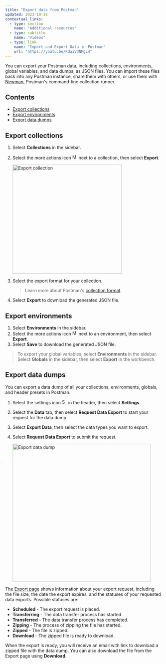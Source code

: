 ```yaml
---
title: "Export data from Postman"
updated: 2023-10-18
contextual_links:
  - type: section
    name: "Additional resources"
  - type: subtitle
    name: "Videos"
  - type: link
    name: "Import and Export Data in Postman"
    url: "https://youtu.be/KdaiVdNMgL4"
---
```


You can export your Postman data, including collections, environments, global variables, and data dumps, as JSON files. You can import these files back into any Postman instance, share them with others, or use them with [Newman](/docs/collections/using-newman-cli/command-line-integration-with-newman/), Postman's command-line collection runner.

## Contents

* [Export collections](#export-collections)
* [Export environments](#export-environments)
* [Export data dumps](#export-data-dumps)

## Export collections

1. Select **Collections** in the sidebar.
1. Select the more actions icon <img alt="More actions icon" src="https://assets.postman.com/postman-docs/icon-more-actions-v9.jpg#icon" width="16px"> next to a collection, then select **Export**.

   <img alt="Export collection" src="https://assets.postman.com/postman-docs/export-collection-v9.1.jpg" width="350px" />

1. Select the export format for your collection.

   > Learn more about Postman's [collection format](https://learning.postman.com/collection-format/getting-started/overview/).

1. Select **Export** to download the generated JSON file.

## Export environments

1. Select **Environments** in the sidebar.
1. Select the more actions icon <img alt="More actions icon" src="https://assets.postman.com/postman-docs/icon-more-actions-v9.jpg#icon" width="16px"> next to an environment, then select **Export**.
1. Select **Save** to download the generated JSON file.

> To export your global variables, select **Environments** in the sidebar. Select **Globals** in the sidebar, then select **Export** in the workbench.

## Export data dumps

You can export a data dump of all your collections, environments, globals, and header presets in Postman.

1. Select the settings icon <img alt="Settings icon" src="https://assets.postman.com/postman-docs/icon-settings-v9.jpg#icon" width="16px"> in the header, then select **Settings**.

1. Select the **Data** tab, then select **Request Data Export** to start your request for the data dump.

1. Select **Export Data**, then select the data types you want to export.

1. Select **Request Data Export** to submit the request.

   <img alt="Export data dump" src="https://assets.postman.com/postman-docs/v10/import-export-data-dump-request-confirm-v10-16a.jpg" width="443px" />

The [Export page](http://go.postman.co/me/export) shows information about your export request, including the file size, the date the export expires, and the statuses of your requested data exports. Possible statuses are:

* **Scheduled** - The export request is placed.
* **Transferring** - The data transfer process has started.
* **Transferred** - The data transfer process has completed.
* **Zipping** - The process of zipping the file has started.
* **Zipped** - The file is zipped.
* **Download** - The zipped file is ready to download.

When the export is ready, you will receive an email with link to download a zipped file with the data dump. You can also download the file from the Export page using **Download**.
